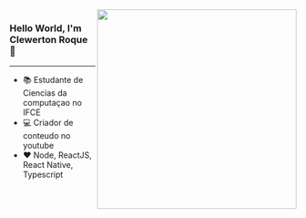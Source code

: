 
<img align="right" src="https://raw.githubusercontent.com/MicaelliMedeiros/micaellimedeiros/master/image/computer-illustration.png" width="350"/>

### Hello World, I'm Clewerton Roque 🤯
--- 

- 📚 Estudante de Ciencias da computaçao no IFCE
- 💻 Criador de conteudo no youtube  
- ❤️ Node, ReactJS, React Native, Typescript

<!--
**clewertonx1/clewertonx1** is a ✨ _special_ ✨ repository because its `README.md` (this file) appears on your GitHub profile.

Here are some ideas to get you started:

- 🔭 I’m currently working on ...
- 🌱 I’m currently learning ...
- 👯 I’m looking to collaborate on ...
- 🤔 I’m looking for help with ...
- 💬 Ask me about ...
- 📫 How to reach me: ...
- 😄 Pronouns: ...
- ⚡ Fun fact: ...
-->
